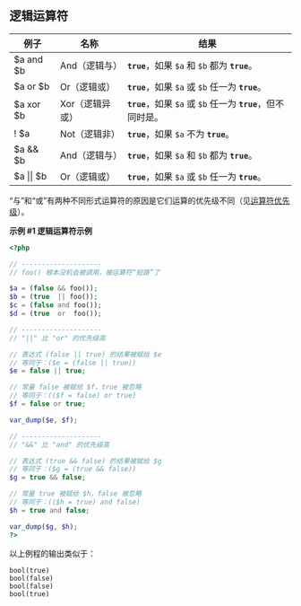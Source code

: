 逻辑运算符
----------

| 例子       | 名称            | 结果                                                          |
|------------|-----------------|---------------------------------------------------------------|
| $a and $b  | And（逻辑与）   | **`true`**，如果 `$a` 和 `$b` 都为 **`true`**。               |
| $a or $b   | Or（逻辑或）    | **`true`**，如果 `$a` 或 `$b` 任一为 **`true`**。             |
| $a xor $b  | Xor（逻辑异或） | **`true`**，如果 `$a` 或 `$b` 任一为 **`true`**，但不同时是。 |
| ! $a       | Not（逻辑非）   | **`true`**，如果 `$a` 不为 **`true`**。                       |
| $a && $b   | And（逻辑与）   | **`true`**，如果 `$a` 和 `$b` 都为 **`true`**。               |
| $a \|\| $b | Or（逻辑或）    | **`true`**，如果 `$a` 或 `$b` 任一为 **`true`**。             |

“与”和“或”有两种不同形式运算符的原因是它们运算的优先级不同（见<a href="/language/operators/precedence.html" class="link">运算符优先级</a>）。

**示例 \#1 逻辑运算符示例**

``` php
<?php

// --------------------
// foo() 根本没机会被调用，被运算符“短路”了

$a = (false && foo());
$b = (true  || foo());
$c = (false and foo());
$d = (true  or  foo());

// --------------------
// "||" 比 "or" 的优先级高

// 表达式 (false || true) 的结果被赋给 $e
// 等同于：($e = (false || true))
$e = false || true;

// 常量 false 被赋给 $f，true 被忽略
// 等同于：(($f = false) or true)
$f = false or true;

var_dump($e, $f);

// --------------------
// "&&" 比 "and" 的优先级高

// 表达式 (true && false) 的结果被赋给 $g
// 等同于：($g = (true && false))
$g = true && false;

// 常量 true 被赋给 $h，false 被忽略
// 等同于：(($h = true) and false)
$h = true and false;

var_dump($g, $h);
?>
```

以上例程的输出类似于：

    bool(true)
    bool(false)
    bool(false)
    bool(true)
